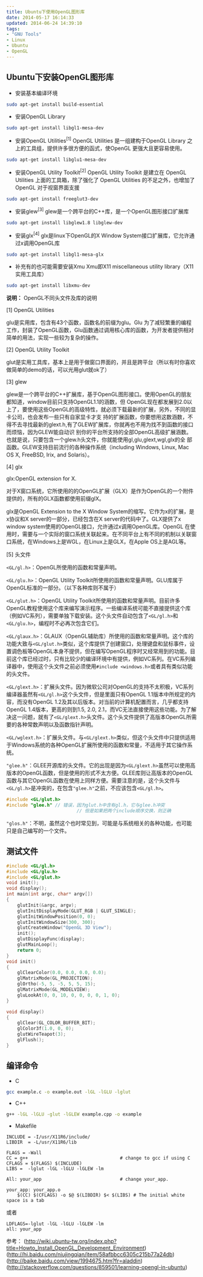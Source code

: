 ```yaml
---
title: Ubuntu下使用OpenGL图形库
date: 2014-05-17 16:14:33
updated: 2014-06-24 14:39:10
tags: 
- "GNU Tools"
- Linux
- Ubuntu
- OpenGL
---
```


[c1]:(http://wiki.ubuntu-tw.org/index.php?title=Howto_Install_OpenGL_Development_Environment)
[c2]:(http://hi.baidu.com/niujingqian/item/58afbbcc6305c215b77a24db)
[c3]:(http://baike.baidu.com/view/1994675.htm?fr=aladdin)
[c4]:(http://stackoverflow.com/questions/859501/learning-opengl-in-ubuntu)


## Ubuntu下安装OpenGL图形库
* 安装基本编译环境
```bash
sudo apt-get install build-essential
```
* 安装OpenGL Library
```bash
sudo apt-get install libgl1-mesa-dev
```
* 安装OpenGL Utilities<sup>[1]</sup>
OpenGL Utilities 是一组建构于OpenGL Library 之上的工具组，提供许多很方便的函式，使OpenGL 更强大且更容易使用。
```bash
sudo apt-get install libglu1-mesa-dev
```
* 安装OpenGL Utility Toolkit<sup>[2]</sup>
OpenGL Utility Toolkit 是建立在 OpenGL Utilities 上面的工具箱，除了强化了 OpenGL Utilities 的不足之外，也增加了 OpenGL 对于视窗界面支援
```bash
sudo apt-get install freeglut3-dev
```
* 安装glew<sup>[3]</sup>
glew是一个跨平台的C++库，是一个OpenGL图形接口扩展库
```bash
sudo apt-get install libglew1.8 libglew-dev
```
* 安装glx<sup>[4]</sup>
glx是linux下OpenGL的X Window System接口扩展库，它允许通过x调用OpenGL库
```bash
sudo apt-get install libgl1-mesa-glx
```
* 补充有的也可能需要安装Xmu
Xmu即X11 miscellaneous utility library（X11实用工具库）
```bash
sudo apt-get install libxmu-dev
```

**说明：**
OpenGL不同头文件及库的说明

[1] OpenGL Utilities

glu是实用库，包含有43个函数，函数名的前缀为glu。Glu 为了减轻繁重的编程工作，封装了OpenGL函数，Glu函数通过调用核心库的函数，为开发者提供相对简单的用法，实现一些较为复杂的操作。

[2] OpenGL Utility Toolkit

glut是实用工具库，基本上是用于做窗口界面的，并且是跨平台（所以有时你喜欢做简单的demo的话，可以光用glut就ok了）

[3] glew

glew是一个跨平台的C++扩展库，基于OpenGL图形接口。使用OpenGL的朋友都知道，window目前只支持OpenGL1.1的涵数，但 OpenGL现在都发展到2.0以上了，要使用这些OpenGL的高级特性，就必须下载最新的扩展，另外，不同的显卡公司，也会发布一些只有自家显卡才支 持的扩展函数，你要想用这数涵数，不得不去寻找最新的glext.h,有了GLEW扩展库，你就再也不用为找不到函数的接口而烦恼，因为GLEW能自动识 别你的平台所支持的全部OpenGL高级扩展涵数。也就是说，只要包含一个glew.h头文件，你就能使用gl,glu,glext,wgl,glx的全 部函数。GLEW支持目前流行的各种操作系统（including Windows, Linux, Mac OS X, FreeBSD, Irix, and Solaris）。

[4] glx

glx:OpenGL extension for X.

对于X窗口系统，它所使用的的OpenGL扩展（GLX）是作为OpenGL的一个附件提供的，所有的GLX函数都使用前缀glX。

glx是OpenGL Extension to the X Window System的缩写。它作为x的扩展，是x协议和X server的一部分，已经包含在X server的代码中了。GLX提供了x window system使用的OpenGL接口，允许通过x调用OpenGL库。OpenGL 在使用时，需要与一个实际的窗口系统关联起来。在不同平台上有不同的机制以关联窗口系统，在Windows上是WGL，在Linux上是GLX，在Apple OS上是AGL等。

[5] 头文件

 `<GL/gl.h>`：OpenGL所使用的函数和常量声明。
 
 `<GL/glu.h>`：OpenGL Utility Toolkit所使用的函数和常量声明。GLU库属于OpenGL标准的一部分。（以下各种库则不属于）
 
 `<GL/glut.h>`：OpenGL Utility Toolkit所使用的函数和常量声明。目前许多OpenGL教程使用这个库来编写演示程序。一些编译系统可能不直接提供这个库（例如VC系列），需要单独下载安装。这个头文件自动包含了`<GL/gl.h>`和`<GL/glu.h>`，编程时不必再次包含它们。
 
 `<GL/glaux.h>`：GLAUX（OpenGL辅助库）所使用的函数和常量声明。这个库的功能大致与`<GL/glut.h>`类似，这个库提供了创建窗口，处理键盘和鼠标事件，设置调色板等OpenGL本身不提供，但在编写OpenGL程序时又经常用到的功能。目前这个库已经过时，只有比较少的编译环境中有提供，例如VC系列。在VC系列编译器中，使用这个头文件之前必须使用`#include <windows.h>`或者具有类似功能的头文件。
 
 `<GL/glext.h>`：扩展头文件。因为微软公司对OpenGL的支持不太积极，VC系列编译器虽然有`<GL/gl.h>`这个头文件，但是里面只有OpenGL 1.1版本中所规定的内容，而没有OpenGL 1.2及其以后版本。对当前的计算机配置而言，几乎都支持OpenGL 1.4版本，更高的则到1.5, 2.0, 2.1，而VC无法直接使用这些功能。为了解决这一问题，就有了`<GL/glext.h>`头文件。这个头文件提供了高版本OpenGL所需要的各种常数声明以及函数指针声明。
 
 `<GL/wglext.h>`：扩展头文件。与`<GL/glext.h>`类似，但这个头文件中只提供适用于Windows系统的各种OpenGL扩展所使用的函数和常量，不适用于其它操作系统。
 
 `"glee.h"`：GLEE开源库的头文件。它的出现是因为`<GL/glext.h>`虽然可以使用高版本的OpenGL函数，但是使用的形式不太方便。GLEE库则让高版本的OpenGL函数与其它OpenGL函数在使用上同样方便。需要注意的是，这个头文件与`<GL/gl.h>`是冲突的，在包含`"glee.h"`之前，不应该包含`<GL/gl.h>`。

```c++
#include <GL/glut.h>
#include "glee.h" // 错误，因为glut.h中含有gl.h，它与glee.h冲突
                          // 但是如果把两个include顺序交换，则正确
```
                    
`"glos.h"`：不明，虽然这个也时常见到，可能是与系统相关的各种功能，也可能只是自己编写的一个文件。

## 测试文件

```c
#include <GL/gl.h>
#include <GL/glu.h>
#include <GL/glut.h>
void init();
void display();
int main(int argc, char* argv[])
{
	glutInit(&argc, argv);
	glutInitDisplayMode(GLUT_RGB | GLUT_SINGLE);
	glutInitWindowPosition(0, 0);
	glutInitWindowSize(300, 300);	
	glutCreateWindow("OpenGL 3D View");	
	init();
	glutDisplayFunc(display);	
	glutMainLoop();
	return 0;
}
void init()
{
	glClearColor(0.0, 0.0, 0.0, 0.0);
	glMatrixMode(GL_PROJECTION);
	glOrtho(-5, 5, -5, 5, 5, 15);
	glMatrixMode(GL_MODELVIEW);
	gluLookAt(0, 0, 10, 0, 0, 0, 0, 1, 0);
}

void display()
{
	glClear(GL_COLOR_BUFFER_BIT);		
	glColor3f(1.0, 0, 0);
	glutWireTeapot(3);	
	glFlush();
}
```

## 编译命令


* C
```bash
gcc example.c -o example.out -lGL -lGLU -lglut
```

* C++
```bash
g++ -lGL -lGLU -glut -lGLEW example.cpp -o example
```

* Makefile
```
INCLUDE = -I/usr/X11R6/include/
LIBDIR  = -L/usr/X11R6/lib

FLAGS = -Wall
CC = g++                                  # change to gcc if using C
CFLAGS = $(FLAGS) $(INCLUDE)
LIBS =  -lglut -lGL -lGLU -lGLEW -lm

All: your_app                             # change your_app.

your_app: your_app.o
    $(CC) $(CFLAGS) -o $@ $(LIBDIR) $< $(LIBS) # The initial white space is a tab
```
或者
```
LDFLAGS=-lglut -lGL -lGLU -lGLEW -lm
all: your_app
```

参考：
(http://wiki.ubuntu-tw.org/index.php?title=Howto_Install_OpenGL_Development_Environment)
(http://hi.baidu.com/niujingqian/item/58afbbcc6305c215b77a24db)
(http://baike.baidu.com/view/1994675.htm?fr=aladdin)
(http://stackoverflow.com/questions/859501/learning-opengl-in-ubuntu)
